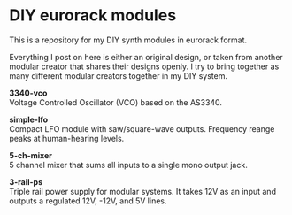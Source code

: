 # DIY eurorack modules

This is a repository for my DIY synth modules in eurorack format.

Everything I post on here is either an original design, or taken from another modular creator that shares their designs openly. I try to bring together as many different modular creators together in my DIY system.  

**3340-vco**  
Voltage Controlled Oscillator (VCO) based on the AS3340.  

**simple-lfo**  
Compact LFO module with saw/square-wave outputs. Frequency reange peaks at human-hearing levels.  

**5-ch-mixer**  
5 channel mixer that sums all inputs to a single mono output jack.  

**3-rail-ps**  
Triple rail power supply for modular systems. It takes 12V as an input and outputs a regulated 12V, -12V, and 5V lines.
